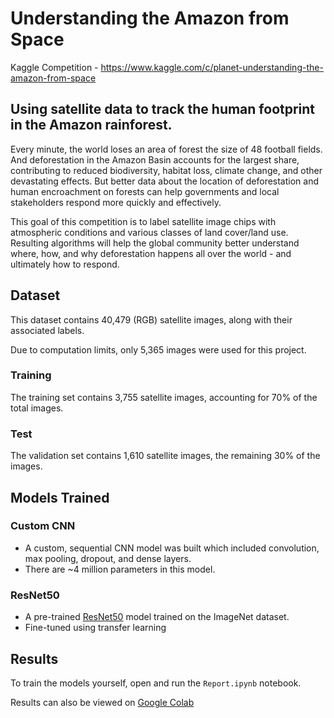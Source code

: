 # Understanding the Amazon from Space
Kaggle Competition - https://www.kaggle.com/c/planet-understanding-the-amazon-from-space

## Using satellite data to track the human footprint in the Amazon rainforest.
Every minute, the world loses an area of forest the size of 48 football fields. And deforestation in the Amazon Basin accounts for the largest share, contributing to reduced biodiversity, habitat loss, climate change, and other devastating effects. But better data about the location of deforestation and human encroachment on forests can help governments and local stakeholders respond more quickly and effectively.

This goal of this competition is to label satellite image chips with atmospheric conditions and various classes of land cover/land use. Resulting algorithms will help the global community better understand where, how, and why deforestation happens all over the world - and ultimately how to respond.

## Dataset
This dataset contains 40,479 (RGB) satellite images, along with their associated labels.

Due to computation limits, only 5,365 images were used for this project.

### Training
The training set contains 3,755 satellite images, accounting for 70% of the total images.

### Test
The validation set contains 1,610 satellite images, the remaining 30% of the images.

## Models Trained

### Custom CNN
- A custom, sequential CNN model was built which included convolution, max pooling, dropout, and dense layers.
- There are ~4 million parameters in this model.

### ResNet50
- A pre-trained [ResNet50](https://www.tensorflow.org/api_docs/python/tf/keras/applications/ResNet50) model trained on the ImageNet dataset.
- Fine-tuned using transfer learning

## Results
To train the models yourself, open and run the `Report.ipynb` notebook.

Results can also be viewed on [Google Colab](https://colab.research.google.com/drive/14uT-mqkm-0763lcoV17AHgHzxt28CdN-?usp=sharing)



